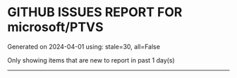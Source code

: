 
# GITHUB ISSUES REPORT FOR microsoft/PTVS


Generated on 2024-04-01 using: stale=30, all=False


Only showing items that are new to report in past 1 day(s)


---
